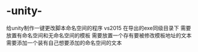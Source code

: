 # -unity-
给unity制作一键更改脚本命名空间的程序
vs2015
在导出的exe同级目录下 需要放置有命名空间和无命名空间的模板
需要放置一个存有要被修改模板地址的文本
需要添加一个装有自己想要添加的命名空间的文本
